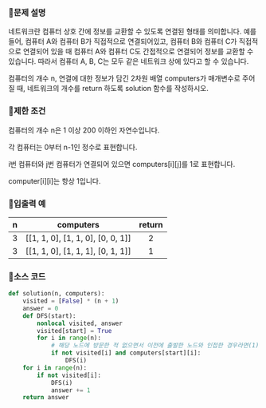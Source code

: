 ### 📌문제 설명

네트워크란 컴퓨터 상호 간에 정보를 교환할 수 있도록 연결된 형태를 의미합니다. 예를 들어, 컴퓨터 A와 컴퓨터 B가 직접적으로 연결되어있고, 컴퓨터 B와 컴퓨터 C가 직접적으로 연결되어 있을 때 컴퓨터 A와 컴퓨터 C도 간접적으로 연결되어 정보를 교환할 수 있습니다. 따라서 컴퓨터 A, B, C는 모두 같은 네트워크 상에 있다고 할 수 있습니다.

컴퓨터의 개수 n, 연결에 대한 정보가 담긴 2차원 배열 computers가 매개변수로 주어질 때, 네트워크의 개수를 return 하도록 solution 함수를 작성하시오.

### 📌제한 조건

컴퓨터의 개수 n은 1 이상 200 이하인 자연수입니다.

각 컴퓨터는 0부터 n-1인 정수로 표현합니다.

i번 컴퓨터와 j번 컴퓨터가 연결되어 있으면 computers[i][j]를 1로 표현합니다.

computer[i][i]는 항상 1입니다.

### 📌입출력 예

|n|computers|return|
|:------:|:------:|:------:|
|3|[[1, 1, 0], [1, 1, 0], [0, 0, 1]]|2|
|3|[[1, 1, 0], [1, 1, 1], [0, 1, 1]]|1|

### 📌소스 코드

```python
def solution(n, computers):
    visited = [False] * (n + 1)
    answer = 0
    def DFS(start):
        nonlocal visited, answer
        visited[start] = True
        for i in range(n):
            # 해당 노드에 방문한 적 없으면서 이전에 출발한 노드와 인접한 경우라면(1)?
            if not visited[i] and computers[start][i]:
                DFS(i)
    for i in range(n):
        if not visited[i]:
            DFS(i)
            answer += 1
    return answer
```
